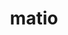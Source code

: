 ---
title: "matio"
layout: cache
categories: [package, develop]
meta: {"compilers": ["gcc@11.1.0", "gcc@11.4.0"], "num_specs": 52, "num_specs_by_stack": {"data-vis-sdk": 13, "e4s": 39, "root": 52}, "oss": ["ubuntu20.04", "ubuntu22.04"], "platforms": ["linux"], "stacks": ["data-vis-sdk", "e4s", "root"], "targets": ["x86_64_v3"], "versions": ["1.5.26"]}
spec_details: [{"compiler": "gcc@11.1.0", "hash": "25iujmqqrrxsq7tcv62c74veumoqhjum", "os": "ubuntu20.04", "platform": "linux", "size": "-", "stacks": ["data-vis-sdk", "root"], "target": "x86_64_v3", "variants": ["build_system=autotools", "+hdf5", "+shared", "+zlib"], "versions": ["1.5.26"]}, {"compiler": "gcc@11.4.0", "hash": "4ajgxgxketlzv6qmfv7taljh2cacu2b4", "os": "ubuntu22.04", "platform": "linux", "size": "-", "stacks": ["e4s", "root"], "target": "x86_64_v3", "variants": ["build_system=autotools", "+hdf5", "+shared", "+zlib"], "versions": ["1.5.26"]}, {"compiler": "gcc@11.4.0", "hash": "4tfzloexcd4c6lpjtbw34aowqtw7wvjx", "os": "ubuntu22.04", "platform": "linux", "size": "-", "stacks": ["e4s", "root"], "target": "x86_64_v3", "variants": ["build_system=autotools", "+hdf5", "+shared", "+zlib"], "versions": ["1.5.26"]}, {"compiler": "gcc@11.1.0", "hash": "5ghyj737c67fq6g2x554ipxesivqu7u6", "os": "ubuntu20.04", "platform": "linux", "size": "-", "stacks": ["data-vis-sdk", "root"], "target": "x86_64_v3", "variants": ["build_system=autotools", "+hdf5", "+shared", "+zlib"], "versions": ["1.5.26"]}, {"compiler": "gcc@11.1.0", "hash": "64i5asx3vutazk6vlyv57fu46idek6uo", "os": "ubuntu20.04", "platform": "linux", "size": "-", "stacks": ["data-vis-sdk", "root"], "target": "x86_64_v3", "variants": ["build_system=autotools", "+hdf5", "+shared", "+zlib"], "versions": ["1.5.26"]}, {"compiler": "gcc@11.4.0", "hash": "6djftqrghslre4ru3hoiqldjzngwjk2n", "os": "ubuntu22.04", "platform": "linux", "size": "-", "stacks": ["e4s", "root"], "target": "x86_64_v3", "variants": ["build_system=autotools", "+hdf5", "+shared", "+zlib"], "versions": ["1.5.26"]}, {"compiler": "gcc@11.4.0", "hash": "6jsfj4piuycffarc5payodhtpdl6uxzp", "os": "ubuntu22.04", "platform": "linux", "size": "-", "stacks": ["e4s", "root"], "target": "x86_64_v3", "variants": ["build_system=autotools", "+hdf5", "+shared", "+zlib"], "versions": ["1.5.26"]}, {"compiler": "gcc@11.1.0", "hash": "72t255ttq3qorpdbynrkmfy3suq46oly", "os": "ubuntu20.04", "platform": "linux", "size": "-", "stacks": ["data-vis-sdk", "root"], "target": "x86_64_v3", "variants": ["build_system=autotools", "+hdf5", "+shared", "+zlib"], "versions": ["1.5.26"]}, {"compiler": "gcc@11.1.0", "hash": "75wpjsj4msorkgn2xzx66uw35fiqiq77", "os": "ubuntu20.04", "platform": "linux", "size": "-", "stacks": ["data-vis-sdk", "root"], "target": "x86_64_v3", "variants": ["build_system=autotools", "+hdf5", "+shared", "+zlib"], "versions": ["1.5.26"]}, {"compiler": "gcc@11.4.0", "hash": "7oohto3quz6ipl5rfzzgio4jxhvdiidn", "os": "ubuntu22.04", "platform": "linux", "size": "-", "stacks": ["e4s", "root"], "target": "x86_64_v3", "variants": ["build_system=autotools", "+hdf5", "+shared", "+zlib"], "versions": ["1.5.26"]}, {"compiler": "gcc@11.4.0", "hash": "7ue7gwlmxxml3kqkgmeygjxjawuogyfv", "os": "ubuntu22.04", "platform": "linux", "size": "-", "stacks": ["e4s", "root"], "target": "x86_64_v3", "variants": ["build_system=autotools", "+hdf5", "+shared", "+zlib"], "versions": ["1.5.26"]}, {"compiler": "gcc@11.4.0", "hash": "ackq74yvu37mr3mjfv4dp57tmi356gyz", "os": "ubuntu22.04", "platform": "linux", "size": "-", "stacks": ["e4s", "root"], "target": "x86_64_v3", "variants": ["build_system=autotools", "+hdf5", "+shared", "+zlib"], "versions": ["1.5.26"]}, {"compiler": "gcc@11.4.0", "hash": "awpe3hqq7or7se52x2gznjjeux7joy2c", "os": "ubuntu22.04", "platform": "linux", "size": "-", "stacks": ["e4s", "root"], "target": "x86_64_v3", "variants": ["build_system=autotools", "+hdf5", "+shared", "+zlib"], "versions": ["1.5.26"]}, {"compiler": "gcc@11.4.0", "hash": "b3tuya5mqs2yshngozj6bkuyj4qqxm3y", "os": "ubuntu22.04", "platform": "linux", "size": "-", "stacks": ["e4s", "root"], "target": "x86_64_v3", "variants": ["build_system=autotools", "+hdf5", "+shared", "+zlib"], "versions": ["1.5.26"]}, {"compiler": "gcc@11.4.0", "hash": "bobyto25eueprsuvgzjaaqnwfa2wdlgd", "os": "ubuntu22.04", "platform": "linux", "size": "-", "stacks": ["e4s", "root"], "target": "x86_64_v3", "variants": ["build_system=autotools", "+hdf5", "+shared", "+zlib"], "versions": ["1.5.26"]}, {"compiler": "gcc@11.1.0", "hash": "c7ogyt33bcrp6iz6cl65uelbzipic3rc", "os": "ubuntu20.04", "platform": "linux", "size": "-", "stacks": ["data-vis-sdk", "root"], "target": "x86_64_v3", "variants": ["build_system=autotools", "+hdf5", "+shared", "+zlib"], "versions": ["1.5.26"]}, {"compiler": "gcc@11.4.0", "hash": "ddv33kzsmvgmz43qiqqp2fgnvxxp3fex", "os": "ubuntu22.04", "platform": "linux", "size": "-", "stacks": ["e4s", "root"], "target": "x86_64_v3", "variants": ["build_system=autotools", "+hdf5", "+shared", "+zlib"], "versions": ["1.5.26"]}, {"compiler": "gcc@11.4.0", "hash": "eb27pfzthf6gwt5jld3w5amixm3vu3j3", "os": "ubuntu22.04", "platform": "linux", "size": "-", "stacks": ["e4s", "root"], "target": "x86_64_v3", "variants": ["build_system=autotools", "+hdf5", "+shared", "+zlib"], "versions": ["1.5.26"]}, {"compiler": "gcc@11.1.0", "hash": "ejjvsyp25xdc6ezi7j57smvyj5wgsji3", "os": "ubuntu20.04", "platform": "linux", "size": "-", "stacks": ["data-vis-sdk", "root"], "target": "x86_64_v3", "variants": ["build_system=autotools", "+hdf5", "+shared", "+zlib"], "versions": ["1.5.26"]}, {"compiler": "gcc@11.4.0", "hash": "ejyarfvb4ivkknqyqvxdyg2ig66iaqfi", "os": "ubuntu22.04", "platform": "linux", "size": "-", "stacks": ["e4s", "root"], "target": "x86_64_v3", "variants": ["build_system=autotools", "+hdf5", "+shared", "+zlib"], "versions": ["1.5.26"]}, {"compiler": "gcc@11.4.0", "hash": "eplg36qhsvjb5uyirsys4ybayio3z53b", "os": "ubuntu22.04", "platform": "linux", "size": "-", "stacks": ["e4s", "root"], "target": "x86_64_v3", "variants": ["build_system=autotools", "+hdf5", "+shared", "+zlib"], "versions": ["1.5.26"]}, {"compiler": "gcc@11.1.0", "hash": "ey4lwmhnperckgircr3iyk7z5ctl3bgj", "os": "ubuntu20.04", "platform": "linux", "size": "-", "stacks": ["data-vis-sdk", "root"], "target": "x86_64_v3", "variants": ["build_system=autotools", "+hdf5", "+shared", "+zlib"], "versions": ["1.5.26"]}, {"compiler": "gcc@11.4.0", "hash": "fgftobsgtokdcgwtfzqfvmvbwfjum5ft", "os": "ubuntu22.04", "platform": "linux", "size": "-", "stacks": ["e4s", "root"], "target": "x86_64_v3", "variants": ["build_system=autotools", "+hdf5", "+shared", "+zlib"], "versions": ["1.5.26"]}, {"compiler": "gcc@11.4.0", "hash": "g4uqfolfmt3r5kvuxn7vuqsq2bjdp5s5", "os": "ubuntu22.04", "platform": "linux", "size": "-", "stacks": ["e4s", "root"], "target": "x86_64_v3", "variants": ["build_system=autotools", "+hdf5", "+shared", "+zlib"], "versions": ["1.5.26"]}, {"compiler": "gcc@11.1.0", "hash": "g5mzk6wk5j6kyfhfvrv43cwa4ebichus", "os": "ubuntu20.04", "platform": "linux", "size": "-", "stacks": ["data-vis-sdk", "root"], "target": "x86_64_v3", "variants": ["build_system=autotools", "+hdf5", "+shared", "+zlib"], "versions": ["1.5.26"]}, {"compiler": "gcc@11.4.0", "hash": "g5rj3ggrro4ohgmwigm3f45vhjzzsnzs", "os": "ubuntu22.04", "platform": "linux", "size": "-", "stacks": ["e4s", "root"], "target": "x86_64_v3", "variants": ["build_system=autotools", "+hdf5", "+shared", "+zlib"], "versions": ["1.5.26"]}, {"compiler": "gcc@11.4.0", "hash": "ggwyc7ejqxl7xuizpcjdpsls2r7l2rwa", "os": "ubuntu22.04", "platform": "linux", "size": "-", "stacks": ["e4s", "root"], "target": "x86_64_v3", "variants": ["build_system=autotools", "+hdf5", "+shared", "+zlib"], "versions": ["1.5.26"]}, {"compiler": "gcc@11.4.0", "hash": "gsbyzmr7ordw6mkpolbj5jwpdrm3o7gg", "os": "ubuntu22.04", "platform": "linux", "size": "-", "stacks": ["e4s", "root"], "target": "x86_64_v3", "variants": ["build_system=autotools", "+hdf5", "+shared", "+zlib"], "versions": ["1.5.26"]}, {"compiler": "gcc@11.4.0", "hash": "h5fhdrgqfmf77eij2xqbxatplfiiv2wy", "os": "ubuntu22.04", "platform": "linux", "size": "-", "stacks": ["e4s", "root"], "target": "x86_64_v3", "variants": ["build_system=autotools", "+hdf5", "+shared", "+zlib"], "versions": ["1.5.26"]}, {"compiler": "gcc@11.4.0", "hash": "i5urqvir3r6eruty6bnvzpe2p7c37hcg", "os": "ubuntu22.04", "platform": "linux", "size": "-", "stacks": ["e4s", "root"], "target": "x86_64_v3", "variants": ["build_system=autotools", "+hdf5", "+shared", "+zlib"], "versions": ["1.5.26"]}, {"compiler": "gcc@11.4.0", "hash": "idepw5eki425ynormvk26qpqhhhlri3r", "os": "ubuntu22.04", "platform": "linux", "size": "-", "stacks": ["e4s", "root"], "target": "x86_64_v3", "variants": ["build_system=autotools", "+hdf5", "+shared", "+zlib"], "versions": ["1.5.26"]}, {"compiler": "gcc@11.4.0", "hash": "jhqnyegyhrf6e5oiqzenm32ilbevdzzb", "os": "ubuntu22.04", "platform": "linux", "size": "-", "stacks": ["e4s", "root"], "target": "x86_64_v3", "variants": ["build_system=autotools", "+hdf5", "+shared", "+zlib"], "versions": ["1.5.26"]}, {"compiler": "gcc@11.1.0", "hash": "jlbujnslyajdlvods6frg2srsjzrr5lv", "os": "ubuntu20.04", "platform": "linux", "size": "-", "stacks": ["data-vis-sdk", "root"], "target": "x86_64_v3", "variants": ["build_system=autotools", "+hdf5", "+shared", "+zlib"], "versions": ["1.5.26"]}, {"compiler": "gcc@11.1.0", "hash": "kedr2l7zi6vhhtr4lqvorj33amgmfxkt", "os": "ubuntu20.04", "platform": "linux", "size": "-", "stacks": ["data-vis-sdk", "root"], "target": "x86_64_v3", "variants": ["build_system=autotools", "+hdf5", "+shared", "+zlib"], "versions": ["1.5.26"]}, {"compiler": "gcc@11.4.0", "hash": "lcn3vfonvwszm2txdhttfu2kjazpae42", "os": "ubuntu22.04", "platform": "linux", "size": "-", "stacks": ["e4s", "root"], "target": "x86_64_v3", "variants": ["build_system=autotools", "+hdf5", "+shared", "+zlib"], "versions": ["1.5.26"]}, {"compiler": "gcc@11.4.0", "hash": "ln7jxwia2ehlvhakf3eaftluztulysnw", "os": "ubuntu22.04", "platform": "linux", "size": "-", "stacks": ["e4s", "root"], "target": "x86_64_v3", "variants": ["build_system=autotools", "+hdf5", "+shared", "+zlib"], "versions": ["1.5.26"]}, {"compiler": "gcc@11.4.0", "hash": "lumxdsqkhapf7dio2zibd2fhna5y7qwe", "os": "ubuntu22.04", "platform": "linux", "size": "-", "stacks": ["e4s", "root"], "target": "x86_64_v3", "variants": ["build_system=autotools", "+hdf5", "+shared", "+zlib"], "versions": ["1.5.26"]}, {"compiler": "gcc@11.4.0", "hash": "npo7bslshmrxygou5dlrce4ctale7pvh", "os": "ubuntu22.04", "platform": "linux", "size": "-", "stacks": ["e4s", "root"], "target": "x86_64_v3", "variants": ["build_system=autotools", "+hdf5", "+shared", "+zlib"], "versions": ["1.5.26"]}, {"compiler": "gcc@11.4.0", "hash": "o5svmkpl6qsrhovj7fo3ux2rlgcyjgmz", "os": "ubuntu22.04", "platform": "linux", "size": "-", "stacks": ["e4s", "root"], "target": "x86_64_v3", "variants": ["build_system=autotools", "+hdf5", "+shared", "+zlib"], "versions": ["1.5.26"]}, {"compiler": "gcc@11.4.0", "hash": "pfvytmnxeongloqk7o2xdw7hnpxwekn2", "os": "ubuntu22.04", "platform": "linux", "size": "-", "stacks": ["e4s", "root"], "target": "x86_64_v3", "variants": ["build_system=autotools", "+hdf5", "+shared", "+zlib"], "versions": ["1.5.26"]}, {"compiler": "gcc@11.4.0", "hash": "pheg6ggsalg4pq7rupetyi2kzfkgc4h3", "os": "ubuntu22.04", "platform": "linux", "size": "-", "stacks": ["e4s", "root"], "target": "x86_64_v3", "variants": ["build_system=autotools", "+hdf5", "+shared", "+zlib"], "versions": ["1.5.26"]}, {"compiler": "gcc@11.4.0", "hash": "qhhskl7vcrv2bgvev246ki6f5tj45dth", "os": "ubuntu22.04", "platform": "linux", "size": "-", "stacks": ["e4s", "root"], "target": "x86_64_v3", "variants": ["build_system=autotools", "+hdf5", "+shared", "+zlib"], "versions": ["1.5.26"]}, {"compiler": "gcc@11.4.0", "hash": "qigikaxe5mra73dsxwx2z5xi2y44uplp", "os": "ubuntu22.04", "platform": "linux", "size": "-", "stacks": ["e4s", "root"], "target": "x86_64_v3", "variants": ["build_system=autotools", "+hdf5", "+shared", "+zlib"], "versions": ["1.5.26"]}, {"compiler": "gcc@11.4.0", "hash": "vdem5ayv4dzo46oo5lx5bvsekte7npzz", "os": "ubuntu22.04", "platform": "linux", "size": "-", "stacks": ["e4s", "root"], "target": "x86_64_v3", "variants": ["build_system=autotools", "+hdf5", "+shared", "+zlib"], "versions": ["1.5.26"]}, {"compiler": "gcc@11.4.0", "hash": "wq7x3esyx2clzujuiiqeqfxyfetf33wk", "os": "ubuntu22.04", "platform": "linux", "size": "-", "stacks": ["e4s", "root"], "target": "x86_64_v3", "variants": ["build_system=autotools", "+hdf5", "+shared", "+zlib"], "versions": ["1.5.26"]}, {"compiler": "gcc@11.4.0", "hash": "x7vlvqgxtrk6inrp2g5tyuyejibqifxg", "os": "ubuntu22.04", "platform": "linux", "size": "-", "stacks": ["e4s", "root"], "target": "x86_64_v3", "variants": ["build_system=autotools", "+hdf5", "+shared", "+zlib"], "versions": ["1.5.26"]}, {"compiler": "gcc@11.4.0", "hash": "xmv7hr3iriedg6nnp7u3qmzqfuy7jqdh", "os": "ubuntu22.04", "platform": "linux", "size": "-", "stacks": ["e4s", "root"], "target": "x86_64_v3", "variants": ["build_system=autotools", "+hdf5", "+shared", "+zlib"], "versions": ["1.5.26"]}, {"compiler": "gcc@11.1.0", "hash": "xn6q35lpzoujytpgk6artmlzchr6xiud", "os": "ubuntu20.04", "platform": "linux", "size": "-", "stacks": ["data-vis-sdk", "root"], "target": "x86_64_v3", "variants": ["build_system=autotools", "+hdf5", "+shared", "+zlib"], "versions": ["1.5.26"]}, {"compiler": "gcc@11.4.0", "hash": "xxb2qin66e3rpuhzlt4xm3t5fbscjpze", "os": "ubuntu22.04", "platform": "linux", "size": "-", "stacks": ["e4s", "root"], "target": "x86_64_v3", "variants": ["build_system=autotools", "+hdf5", "+shared", "+zlib"], "versions": ["1.5.26"]}, {"compiler": "gcc@11.4.0", "hash": "ydfll6scr2bhwgxiojdkpbvlalid3uum", "os": "ubuntu22.04", "platform": "linux", "size": "-", "stacks": ["e4s", "root"], "target": "x86_64_v3", "variants": ["build_system=autotools", "+hdf5", "+shared", "+zlib"], "versions": ["1.5.26"]}, {"compiler": "gcc@11.1.0", "hash": "yuzi5ec4vjkhmncxxe2jn2yyo46yiluc", "os": "ubuntu20.04", "platform": "linux", "size": "-", "stacks": ["data-vis-sdk", "root"], "target": "x86_64_v3", "variants": ["build_system=autotools", "+hdf5", "+shared", "+zlib"], "versions": ["1.5.26"]}, {"compiler": "gcc@11.4.0", "hash": "zn4w4s3l7ocltjip5mpfan7xzptz5fvr", "os": "ubuntu22.04", "platform": "linux", "size": "-", "stacks": ["e4s", "root"], "target": "x86_64_v3", "variants": ["build_system=autotools", "+hdf5", "+shared", "+zlib"], "versions": ["1.5.26"]}]
---